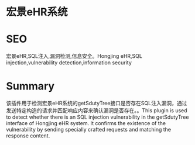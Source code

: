# 宏景eHR系统
# SEO
宏景eHR,SQL注入,漏洞检测,信息安全。Hongjing eHR,SQL injection,vulnerability detection,information security
# Summary
该插件用于检测宏景eHR系统的getSdutyTree接口是否存在SQL注入漏洞，通过发送特定构造的请求并匹配响应内容来确认漏洞是否存在。。This plugin is used to detect whether there is an SQL injection vulnerability in the getSdutyTree interface of Hongjing eHR system. It confirms the existence of the vulnerability by sending specially crafted requests and matching the response content.
